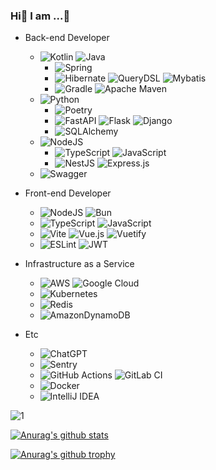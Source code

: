### Hi👋  I am ...🤔

- Back-end Developer
  - ![Kotlin](https://img.shields.io/badge/kotlin-%237F52FF.svg?style=for-the-badge&logo=kotlin&logoColor=white) ![Java](https://img.shields.io/badge/java-%23ED8B00.svg?style=for-the-badge&logo=java&logoColor=white)
    - ![Spring](https://img.shields.io/badge/spring-%236DB33F.svg?style=for-the-badge&logo=spring&logoColor=white)
    - ![Hibernate](https://img.shields.io/badge/Hibernate_JPA-%2359666C.svg?style=for-the-badge&logo=Hibernate&logoColor=white) ![QueryDSL](https://img.shields.io/badge/QueryDSL-0184c0.svg?style=for-the-badge&logo=QueryDSL&logoColor=white) ![Mybatis](https://img.shields.io/badge/Mybatis-201819.svg?style=for-the-badge&logo=Mybatis&logoColor=white)
    - ![Gradle](https://img.shields.io/badge/Gradle-02303A.svg?style=for-the-badge&logo=Gradle&logoColor=white) ![Apache Maven](https://img.shields.io/badge/Apache%20Maven-C71A36?style=for-the-badge&logo=Apache%20Maven&logoColor=white)
  - ![Python](https://img.shields.io/badge/python-3670A0?style=for-the-badge&logo=python&logoColor=ffdd54)
    - ![Poetry](https://img.shields.io/badge/Poetry-%233B82F6.svg?style=for-the-badge&logo=poetry&logoColor=0B3D8D)
    - ![FastAPI](https://img.shields.io/badge/FastAPI-005571?style=for-the-badge&logo=fastapi) ![Flask](https://img.shields.io/badge/flask-%23000.svg?style=for-the-badge&logo=flask&logoColor=white) ![Django](https://img.shields.io/badge/django-%23092E20.svg?style=for-the-badge&logo=django&logoColor=white)
    - ![SQLAlchemy](https://img.shields.io/badge/SQLAlchemy-cc1e3b.svg?style=for-the-badge&logo=SQLAlchemy&logoColor=white)
  - ![NodeJS](https://img.shields.io/badge/node.js-6DA55F?style=for-the-badge&logo=node.js&logoColor=white)
    - ![TypeScript](https://img.shields.io/badge/typescript-%23007ACC.svg?style=for-the-badge&logo=typescript&logoColor=white) ![JavaScript](https://img.shields.io/badge/javascript-%23323330.svg?style=for-the-badge&logo=javascript&logoColor=%23F7DF1E)
    - ![NestJS](https://img.shields.io/badge/nestjs-%23E0234E.svg?style=for-the-badge&logo=nestjs&logoColor=white) ![Express.js](https://img.shields.io/badge/express.js-%23404d59.svg?style=for-the-badge&logo=express&logoColor=%2361DAFB)
  - ![Swagger](https://img.shields.io/badge/-Swagger-%23Clojure?style=for-the-badge&logo=swagger&logoColor=white)
- Front-end Developer
  - ![NodeJS](https://img.shields.io/badge/node.js-6DA55F?style=for-the-badge&logo=node.js&logoColor=white) ![Bun](https://img.shields.io/badge/Bun-%23000000.svg?style=for-the-badge&logo=bun&logoColor=white)
  - ![TypeScript](https://img.shields.io/badge/typescript-%23007ACC.svg?style=for-the-badge&logo=typescript&logoColor=white) ![JavaScript](https://img.shields.io/badge/javascript-%23323330.svg?style=for-the-badge&logo=javascript&logoColor=%23F7DF1E)
  - ![Vite](https://img.shields.io/badge/vite-%23646CFF.svg?style=for-the-badge&logo=vite&logoColor=white) ![Vue.js](https://img.shields.io/badge/vuejs-%2335495e.svg?style=for-the-badge&logo=vuedotjs&logoColor=%234FC08D) ![Vuetify](https://img.shields.io/badge/Vuetify-1867C0?style=for-the-badge&logo=vuetify&logoColor=AEDDFF)
  - ![ESLint](https://img.shields.io/badge/ESLint-4B3263?style=for-the-badge&logo=eslint&logoColor=white) ![JWT](https://img.shields.io/badge/JWT-black?style=for-the-badge&logo=JSON%20web%20tokens)
- Infrastructure as a Service
  - ![AWS](https://img.shields.io/badge/AWS-%23FF9900.svg?style=for-the-badge&logo=amazon-aws&logoColor=white) ![Google Cloud](https://img.shields.io/badge/GoogleCloud-%234285F4.svg?style=for-the-badge&logo=google-cloud&logoColor=white)
  - ![Kubernetes](https://img.shields.io/badge/kubernetes-%23326ce5.svg?style=for-the-badge&logo=kubernetes&logoColor=white)
  - ![Redis](https://img.shields.io/badge/redis-%23DD0031.svg?style=for-the-badge&logo=redis&logoColor=white)
  - ![AmazonDynamoDB](https://img.shields.io/badge/Amazon%20DynamoDB-4053D6?style=for-the-badge&logo=Amazon%20DynamoDB&logoColor=white)

- Etc
  - ![ChatGPT](https://img.shields.io/badge/chatGPT-74aa9c?style=for-the-badge&logo=openai&logoColor=white)
  - ![Sentry](https://img.shields.io/badge/Sentry-%23362D59.svg?style=for-the-badge&logo=sentry&logoColor=white)
  - ![GitHub Actions](https://img.shields.io/badge/github%20actions-%232671E5.svg?style=for-the-badge&logo=githubactions&logoColor=white) ![GitLab CI](https://img.shields.io/badge/gitlab%20ci-%23181717.svg?style=for-the-badge&logo=gitlab&logoColor=white)
  - ![Docker](https://img.shields.io/badge/docker-%230db7ed.svg?style=for-the-badge&logo=docker&logoColor=white)
  - ![IntelliJ IDEA](https://img.shields.io/badge/IntelliJIDEA-000000.svg?style=for-the-badge&logo=intellij-idea&logoColor=white)

  

![1](https://github-readme-stats.vercel.app/api/top-langs/?username=bestheroz&theme=blue-green)

[![Anurag's github stats](https://github-readme-stats.vercel.app/api?username=bestheroz&theme=blue-green)](https://github.com/anuraghazra/github-readme-stats)

[![Anurag's github trophy](https://github-profile-trophy.vercel.app/?username=bestheroz&row=1)](https://github.com/ryo-ma/github-profile-trophy)



<!--
**bestheroz/bestheroz** is a ✨ _special_ ✨ repository because its `README.md` (this file) appears on your GitHub profile.

Here are some ideas to get you started:

- 🔭 I’m currently working on ...
- 🌱 I’m currently learning ...
- 👯 I’m looking to collaborate on ...
- 🤔 I’m looking for help with ...
- 💬 Ask me about ...
- 📫 How to reach me: ...
- 😄 Pronouns: ...
- ⚡ Fun fact: ...
-->
